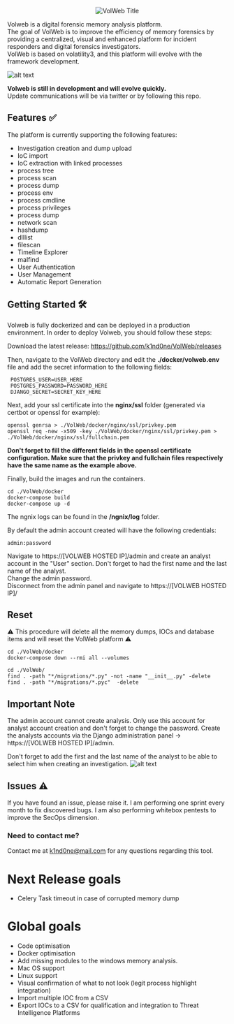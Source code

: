 <p align="center">
  <img src="https://github.com/k1nd0ne/VolWeb/blob/main/.images_readme/title2.png" alt="VolWeb Title"/>
</p>

Volweb is a digital forensic memory analysis platform.  
The goal of VolWeb is to improve the efficiency of memory forensics by providing a centralized, visual and enhanced platform for incident responders and digital forensics investigators.  
VolWeb is based on volatility3, and this platform will evolve with the framework development.

![alt text](https://github.com/k1nd0ne/VolWeb/blob/main/.images_readme/investigation.png)


**Volweb is still in development and will evolve quickly.**  
Update communications will be via twitter or by following this repo.

## Features ✅
The platform is currently supporting the following features:

- Investigation creation and dump upload
- IoC import
- IoC extraction with linked processes
- process tree
- process scan
- process dump
- process env
- process cmdline
- process privileges
- process dump
- network scan
- hashdump
- dlllist
- filescan
- Timeline Explorer
- malfind
- User Authentication
- User Management
- Automatic Report Generation


## Getting Started 🛠️
Volweb is fully dockerized and can be deployed in a production environment.
In order to deploy Volweb, you should follow these steps:

Download the latest release: https://github.com/k1nd0ne/VolWeb/releases

Then, navigate to the VolWeb directory and edit the **./docker/volweb.env** file and add the secret information to the following fields:

```
 POSTGRES_USER=USER_HERE
 POSTGRES_PASSWORD=PASSWORD_HERE
 DJANGO_SECRET=SECRET_KEY_HERE
```

Next, add your ssl certificate into the **nginx/ssl** folder (generated via certbot or openssl for example):
```
openssl genrsa > ./VolWeb/docker/nginx/ssl/privkey.pem
openssl req -new -x509 -key ./VolWeb/docker/nginx/ssl/privkey.pem > ./VolWeb/docker/nginx/ssl/fullchain.pem
```
**Don't forget to fill the different fields in the openssl certificate configuration.
Make sure that the privkey and fullchain files respectively have the same name as the example above.**

Finally, build the images and run the containers.
```
cd ./VolWeb/docker
docker-compose build
docker-compose up -d
```

The ngnix logs can be found in the **/ngnix/log** folder.

By default the admin account created will have the following credentials:

```
admin:password
```

Navigate to https://[VOLWEB HOSTED IP]/admin and create an analyst account in the "User" section.
Don't forget to had the first name and the last name of the analyst.  
Change the admin password.  
Disconnect from the admin panel and navigate to https://[VOLWEB HOSTED IP]/

## Reset

⚠️ This procedure will delete all the memory dumps, IOCs and database items and will reset the VolWeb platform ⚠️

```
cd ./VolWeb/docker
docker-compose down --rmi all --volumes
```

```
cd ./VolWeb/
find . -path "*/migrations/*.py" -not -name "__init__.py" -delete
find . -path "*/migrations/*.pyc"  -delete
```

## Important Note

The admin account cannot create analysis. Only use this account for analyst account creation and don't forget to change the password.
Create the analysts accounts via the Django administration panel -> https://[VOLWEB HOSTED IP]/admin.

Don't forget to add the first and the last name of the analyst to be able to select him when creating an investigation.
![alt text](https://github.com/k1nd0ne/VolWeb/blob/main/.images_readme/Note.png)

## Issues ⚠️
If you have found an issue, please raise it.
I am performing one sprint every month to fix discovered bugs.
I am also performing whitebox pentests to improve the SecOps dimension.

### Need to contact me?
Contact me at k1nd0ne@mail.com for any questions regarding this tool.

# Next Release goals
- Celery Task timeout in case of corrupted memory dump

# Global goals
- Code optimisation
- Docker optimisation
- Add missing modules to the windows memory analysis.
- Mac OS support
- Linux support
- Visual confirmation of what to not look (legit process highlight integration)
- Import multiple IOC from a CSV
- Export IOCs to a CSV for qualification and integration to Threat Intelligence Platforms
